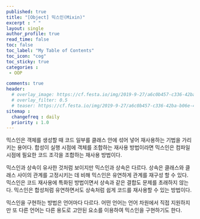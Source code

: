 ```yaml
---
published: true
title: "[Object] 믹스인(Mixin)"
excerpt : " "
layout: single
author_profile: true
read_time: false
toc: false
toc_label: "My Table of Contents"
toc_icon: "cog"
toc_sticky: true
categories :
 - OOP

comments: true
header:
  # overlay_image: https://cf.festa.io/img/2019-9-27/a6c0b457-c336-42ba-b06e-462de90ada91.jpg
  # overlay_filter: 0.5
  # teaser: https://cf.festa.io/img/2019-9-27/a6c0b457-c336-42ba-b06e-462de90ada91.jpg
sitemap :
  changefreq : daily
  priority : 1.0
---
```


믹스인은 객체를 생성할 때 코드 일부를 클래스 안에 섞어 넣어 재사용하는 기법을 가리키는 용어다. 합성이 실행 시점에 객체를 조합하는 재사용 방법이라면 믹스인은 컴파일 시점에 필요한 코드 조각을 조합하는 재사용 방법이다.
  
믹스인과 상속이 유사한 것처럼 보이지만 믹스인과 상속은 다르다. 상속은 클래스와 클래스 사이의 관계를 고정시키는 데 비해 믹스인은 유연하게 관계를 재구성 할 수 있다. 믹스인은 코드 재사용에 특화된 방법이면서 상속과 같은 결합도 문제를 초래하지 않는다. 믹스인은 합성처럼 유연하면서도 상속처럼 쉽게 코드를 재사용할 수 있는 방법이다.  

믹스인을 구현하는 방법은 언어마다 다르다. 어떤 언어는 언어 차원에서 직접 지원하지만 또 다른 언어는 다른 용도로 고안된 요소를 이용하여 믹스인을 구현하기도 한다.
